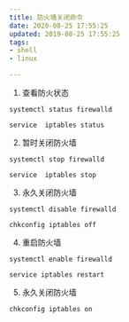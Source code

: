 ```yaml
---
title: 防火墙关闭命令
date: 2020-08-25 17:55:25
updated: 2019-08-25 17:55:25
tags: 
- shell
- linux

---
```


1. 查看防火状态
```
systemctl status firewalld

service  iptables status
```
2. 暂时关闭防火墙
```
systemctl stop firewalld

service  iptables stop
```
3. 永久关闭防火墙
```
systemctl disable firewalld

chkconfig iptables off
```
4. 重启防火墙
```
systemctl enable firewalld

service iptables restart  
```
5. 永久关闭防火墙
```
chkconfig iptables on
```